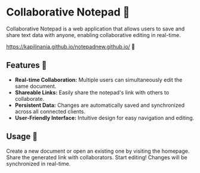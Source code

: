 
# Collaborative Notepad 📝

Collaborative Notepad is a web application that allows users to save and share text data with anyone, enabling collaborative editing in real-time.

https://kapilinania.github.io/notepadnew.github.io/ 📄

## Features 🚀

- **Real-time Collaboration:** Multiple users can simultaneously edit the same document.
- **Shareable Links:** Easily share the notepad's link with others to collaborate.
- **Persistent Data:** Changes are automatically saved and synchronized across all connected clients.
- **User-Friendly Interface:** Intuitive design for easy navigation and editing.

## Usage 🎯
Create a new document or open an existing one by visiting the homepage.
Share the generated link with collaborators.
Start editing! Changes will be synchronized in real-time.
